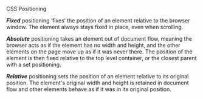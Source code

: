 CSS Positioning

***Fixed*** positioning ’fixes‘ the position of an element relative to the browser window. The element always stays fixed in 
place, even when scrolling.

***Absolute*** positioning takes an element out of document flow, meaning the browser acts as if the element has no width and 
height, and the other elements on the page move up as if it was never there. The position of the element is then fixed 
relative to the top level container, or the closest parent with a set positioning.

***Relative*** positioning sets the position of an element relative to its original position. The element's original width and 
height is retained in document flow and other elements behave as if it was in its original position.

